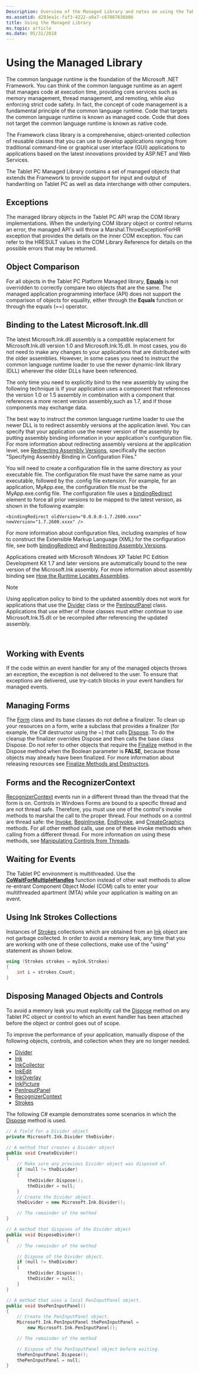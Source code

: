 ```yaml
---
Description: Overview of the Managed Library and notes on using the Tablet PC platform Managed Library.
ms.assetid: d283ea1c-faf3-4222-a9a7-c67087636b86
title: Using the Managed Library
ms.topic: article
ms.date: 05/31/2018
---
```


# Using the Managed Library

The common language runtime is the foundation of the Microsoft .NET Framework. You can think of the common language runtime as an agent that manages code at execution time, providing core services such as memory management, thread management, and remoting, while also enforcing strict code safety. In fact, the concept of code management is a fundamental principle of the common language runtime. Code that targets the common language runtime is known as managed code. Code that does not target the common language runtime is known as native code.

The Framework class library is a comprehensive, object-oriented collection of reusable classes that you can use to develop applications ranging from traditional command-line or graphical user interface (GUI) applications to applications based on the latest innovations provided by ASP.NET and Web Services.

The Tablet PC Managed Library contains a set of managed objects that extends the Framework to provide support for input and output of handwriting on Tablet PC as well as data interchange with other computers.

## Exceptions

The managed library objects in the Tablet PC API wrap the COM library implementations. When the underlying COM library object or control returns an error, the managed API's will throw a Marshal.ThrowExceptionForHR exception that provides the details on the inner COM exception. You can refer to the HRESULT values in the COM Library Reference for details on the possible errors that may be returned.

## Object Comparison

For all objects in the Tablet PC Platform Managed library, [**Equals**](https://msdn.microsoft.com/library/d5171fyh(v=VS.96).aspx) is not overridden to correctly compare two objects that are the same. The managed application programming interface (API) does not support the comparison of objects for equality, either through the **Equals** function or through the equals (==) operator.

## Binding to the Latest Microsoft.Ink.dll

The latest Microsoft.Ink.dll assembly is a compatible replacement for Microsoft.Ink.dll version 1.0 and Microsoft.Ink.15.dll. In most cases, you do not need to make any changes to your applications that are distributed with the older assemblies. However, in some cases you need to instruct the common language runtime loader to use the newer dynamic-link library (DLL) wherever the older DLLs have been referenced.

The only time you need to explicitly bind to the new assembly by using the following technique is if your application uses a component that references the version 1.0 or 1.5 assembly in combination with a component that references a more recent version assembly,such as 1.7, and if those components may exchange data.

The best way to instruct the common language runtime loader to use the newer DLL is to redirect assembly versions at the application level. You can specify that your application use the newer version of the assembly by putting assembly binding information in your application's configuration file. For more information about redirecting assembly versions at the application level, see [Redirecting Assembly Versions](https://go.microsoft.com/fwlink/p/?linkid=24857), specifically the section "Specifying Assembly Binding in Configuration Files."

You will need to create a configuration file in the same directory as your executable file. The configuration file must have the same name as your executable, followed by the .config file extension. For example, for an application, MyApp.exe, the configuration file must be the MyApp.exe.config file. The configuration file uses a [bindingRedirect](https://go.microsoft.com/fwlink/p/?linkid=23506) element to force all prior versions to be mapped to the latest version, as shown in the following example:

`<bindingRedirect oldVersion="0.0.0.0-1.7.2600.xxxx" newVersion="1.7.2600.xxxx" />`

For more information about configuration files, including examples of how to construct the Extensible Markup Language (XML) for the configuration file, see both [bindingRedirect](https://go.microsoft.com/fwlink/p/?linkid=23506) and [Redirecting Assembly Versions](https://go.microsoft.com/fwlink/p/?linkid=24857).

Applications created with Microsoft Windows XP Tablet PC Edition Development Kit 1.7 and later versions are automatically bound to the new version of the Microsoft.Ink assembly. For more information about assembly binding see [How the Runtime Locates Assemblies](https://go.microsoft.com/fwlink/p/?linkid=23507).

> [!Note]  
> Using application policy to bind to the updated assembly does not work for applications that use the [Divider](https://msdn.microsoft.com/library/ms583616(v=VS.100).aspx) class or the [PenInputPanel](https://msdn.microsoft.com/library/Aa514041(v=MSDN.10).aspx) class. Applications that use either of those classes must either continue to use Microsoft.Ink.15.dll or be recompiled after referencing the updated assembly.

 

## Working with Events

If the code within an event handler for any of the managed objects throws an exception, the exception is not delivered to the user. To ensure that exceptions are delivered, use try-catch blocks in your event handlers for managed events.

## Managing Forms

The [Form](https://msdn.microsoft.com/library/w4bcxb43(v=VS.90).aspx) class and its base classes do not define a finalizer. To clean up your resources on a form, write a subclass that provides a finalizer (for example, the C\# destructor using the ~) that calls [Dispose](https://msdn.microsoft.com/library/d305e9bx(v=VS.100).aspx). To do the cleanup the finalizer overrides Dispose and then calls the base class Dispose. Do not refer to other objects that require the [Finalize](https://msdn.microsoft.com/library/4k87zsw7(v=VS.96).aspx) method in the Dispose method when the Boolean parameter is **FALSE**, because those objects may already have been finalized. For more information about releasing resources see [Finalize Methods and Destructors](https://go.microsoft.com/fwlink/p/?linkid=21227).

## Forms and the RecognizerContext

[RecognizerContext](https://msdn.microsoft.com/library/ms552546(v=VS.100).aspx) events run in a different thread than the thread that the form is on. Controls in Windows Forms are bound to a specific thread and are not thread safe. Therefore, you must use one of the control's invoke methods to marshal the call to the proper thread. Four methods on a control are thread safe: the [Invoke](https://msdn.microsoft.com/library/30s4t80c(v=VS.90).aspx), [BeginInvoke](https://msdn.microsoft.com/library/ae5kdt95(v=VS.90).aspx), [EndInvoke](https://msdn.microsoft.com/library/zbdewc0s(v=VS.90).aspx), and [CreateGraphics](https://msdn.microsoft.com/library/xz0d56wk(v=VS.90).aspx) methods. For all other method calls, use one of these invoke methods when calling from a different thread. For more information on using these methods, see [Manipulating Controls from Threads](https://docs.microsoft.com/previous-versions/757y83z4(v=vs.140)).

## Waiting for Events

The Tablet PC environment is multithreaded. Use the [**CoWaitForMultipleHandles**](https://msdn.microsoft.com/library/ms680732(v=VS.85).aspx) function instead of other wait methods to allow re-entrant Component Object Model (COM) calls to enter your multithreaded apartment (MTA) while your application is waiting on an event.

## Using Ink Strokes Collections

Instances of [Strokes](https://msdn.microsoft.com/library/ms552701(v=VS.100).aspx) collections which are obtained from an [Ink](https://msdn.microsoft.com/library/Aa515768(v=MSDN.10).aspx) object are not garbage collected. In order to avoid a memory leak, any time that you are working with one of these collections, make use of the "using" statement as shown below.


```C++
using (Strokes strokes = myInk.Strokes)
{
    int i = strokes.Count;
}
```



## Disposing Managed Objects and Controls

To avoid a memory leak you must explicitly call the [Dispose](https://msdn.microsoft.com/library/d305e9bx(v=VS.100).aspx) method on any Tablet PC object or control to which an event handler has been attached before the object or control goes out of scope.

To improve the performance of your application, manually dispose of the following objects, controls, and collection when they are no longer needed.

-   [Divider](https://msdn.microsoft.com/library/ms583616(v=VS.100).aspx)
-   [Ink](https://msdn.microsoft.com/library/Aa515768(v=MSDN.10).aspx)
-   [InkCollector](https://msdn.microsoft.com/library/ms583683(v=VS.100).aspx)
-   [InkEdit](https://msdn.microsoft.com/library/ms552265(v=VS.100).aspx)
-   [InkOverlay](https://msdn.microsoft.com/library/ms552322(v=VS.100).aspx)
-   [InkPicture](https://msdn.microsoft.com/library/Aa514604(v=MSDN.10).aspx)
-   [PenInputPanel](https://msdn.microsoft.com/library/Aa514041(v=MSDN.10).aspx)
-   [RecognizerContext](https://msdn.microsoft.com/library/ms552546(v=VS.100).aspx)
-   [Strokes](https://msdn.microsoft.com/library/ms552701(v=VS.100).aspx)

The following C\# example demonstrates some scenarios in which the [Dispose](https://msdn.microsoft.com/library/d305e9bx(v=VS.100).aspx) method is used.


```C++
// A field for a Divider object
private Microsoft.Ink.Divider theDivider;

// A method that creates a Divider object
public void CreateDivider()
{
    // Make sure any previous Divider object was disposed of.
    if (null != theDivider)
    {
        theDivider.Dispose();
        theDivider = null;
    }
    // Create the Divider object.
    theDivider = new Microsoft.Ink.Divider();

    // The remainder of the method
}

// A method that disposes of the Divider object
public void DisposeDivider()
{
    // The remainder of the method

    // Dispose of the Divider object.
    if (null != theDivider)
    {
        theDivider.Dispose();
        theDivider = null;
    }
}

// A method that uses a local PenInputPanel object.
public void UsePenInputPanel()
{
    // Create the PenInputPanel object.
    Microsoft.Ink.PenInputPanel thePenInputPanel =
        new Microsoft.Ink.PenInputPanel();

    // The remainder of the method

    // Dispose of the PenInputPanel object before exiting.
    thePenInputPanel.Dispose();
    thePenInputPanel = null;
}
```



 

 



